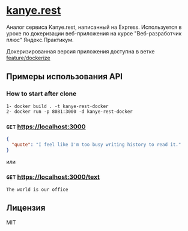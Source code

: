 # [kanye.rest](https://kanye.rest)

Аналог сервиса Kanye.rest, написанный на Express.
Используется в уроке по докеризации веб-приложения на курсе "Веб-разработчик плюс" Яндекс.Практикум.

Докеризированная версия приложения доступна в ветке [feature/dockerize](https://github.com/yandex-praktikum/kanye.rest/tree/feature/dockerize)

## Примеры использования API

### How to start after clone

```code
1- docker build . -t kanye-rest-docker
2- docker run -p 8081:3000 -d kanye-rest-docker
```

### `GET` [https://localhost:3000](https://localhost:3000)

```json
{
  "quote": "I feel like I'm too busy writing history to read it."
}
```

или

### `GET` [https://localhost:3000/text](https://localhost:3000/text)

```text
The world is our office
```

## Лицензия

MIT
